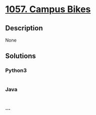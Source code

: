 # [1057. Campus Bikes](https://leetcode.com/problems/campus-bikes)

## Description
None


## Solutions


### Python3

```python

```

### Java

```java

```

### ...
```

```

